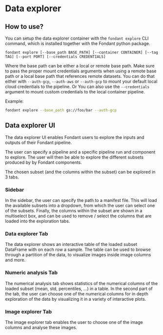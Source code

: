# Data explorer

## How to use?
You can setup the data explorer container with the `fondant explore` CLI command, which is installed together with the Fondant python package.

```
fondant explore [--base_path BASE_PATH] [--container CONTAINER] [--tag TAG] [--port PORT] [--credentials CREDENTIALS]
```

Where the base path can be either a local or remote base path. Make sure to pass the proper mount credentials arguments when using a remote base path or a local base path 
that references remote datasets. You can do that either with `--auth-gcp`, `--auth-aws` or `--auth-gcp` to
mount your default local cloud credentials to the pipeline. Or You can also use the `--credentials` argument to mount custom credentials to the local container pipeline.

Example: 

```bash
fondant explore --base_path gs://foo/bar --auth-gcp
```
## Data explorer UI

The data explorer UI enables Fondant users to explore the inputs and outputs of their Fondant pipeline.

The user can specify a pipeline and a specific pipeline run and component to explore. The user will then be able to explore the different subsets produced by by Fondant components.

The chosen subset (and the columns within the subset) can be explored in 3 tabs.

### Sidebar
In the sidebar, the user can specify the path to a manifest file. This will load the available subsets into a dropdown, from which the user can select one of the subsets. Finally, the columns within the subset are shown in a multiselect box, and can be used to remove / select the columns that are loaded into the exploration tabs.
### Data explorer Tab
The data explorer shows an interactive table of the loaded subset DataFrame with on each row a sample. The table can be used to browse through a partition of the data, to visualize images inside image columns and more.

### Numeric analysis Tab
The numerical analysis tab shows statistics of the numerical columns of the loaded subset (mean, std, percentiles, ...) in a table. In the second part of the tab, the user can choose one of the numerical columns for in depth exploration of the data by visualizing it in a variety of interactive plots.

### Image explorer Tab
The image explorer tab enables the user to choose one of the image columns and analyse these images.